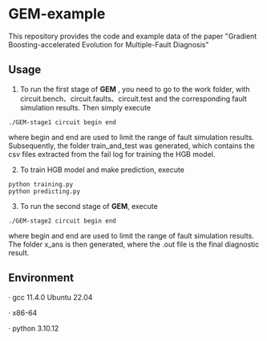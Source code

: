 # GEM-example
This repository provides the code and example data of the paper "Gradient Boosting-accelerated Evolution for Multiple-Fault Diagnosis"

## Usage

1. To run the first stage of **GEM** , you need to go to the work folder, with circuit.bench、circuit.faults、circuit.test and the corresponding fault simulation results. Then simply execute

```
./GEM-stage1 circuit begin end
```

where begin and end are used to limit the range of fault simulation results. Subsequently, the folder train_and_test was generated, which contains the csv files extracted from the fail log for training the HGB model.

2. To train HGB model and make prediction, execute

```
python training.py
python predicting.py
```

3. To run the second stage of **GEM**, execute

```
./GEM-stage2 circuit begin end
```

where begin and end are used to limit the range of fault simulation results. The folder x_ans is then generated, where the .out file is the final diagnostic result.

## Environment

· gcc 11.4.0 Ubuntu 22.04

· x86-64

· python 3.10.12

